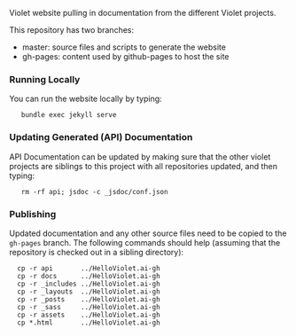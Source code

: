Violet website pulling in documentation from the different Violet projects.

This repository has two branches:
- master: source files and scripts to generate the website
- gh-pages: content used by github-pages to host the site

### Running Locally
You can run the website locally by typing:
```
   bundle exec jekyll serve
```

### Updating Generated (API) Documentation
API Documentation can be updated by making sure that the other violet projects are siblings to
this project with all repositories updated, and then typing:
```
   rm -rf api; jsdoc -c _jsdoc/conf.json
```

### Publishing
Updated documentation and any other source files need to be copied to the `gh-pages` branch. The following commands should help (assuming that the repository is checked out in a sibling directory):
```
  cp -r api       ../HelloViolet.ai-gh
  cp -r docs      ../HelloViolet.ai-gh
  cp -r _includes ../HelloViolet.ai-gh
  cp -r _layouts  ../HelloViolet.ai-gh
  cp -r _posts    ../HelloViolet.ai-gh
  cp -r _sass     ../HelloViolet.ai-gh
  cp -r assets    ../HelloViolet.ai-gh
  cp *.html       ../HelloViolet.ai-gh
```
